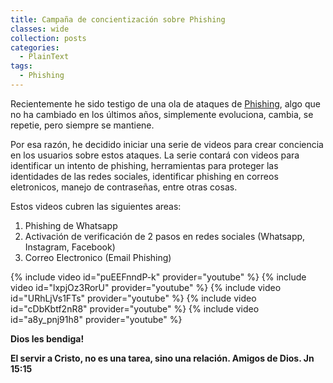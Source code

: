 ```yaml
---
title: Campaña de concientización sobre Phishing
classes: wide
collection: posts
categories:
  - PlainText
tags:
  - Phishing
---
```


Recientemente he sido testigo de una ola de ataques de [Phishing](https://es.wikipedia.org/wiki/Phishing), algo que no ha cambiado en los últimos años, simplemente evoluciona, cambia, se repetie, pero siempre se mantiene. 

Por esa razón, he decidido iniciar una serie de videos para crear conciencia en los usuarios sobre estos ataques. La serie contará con videos para identificar un intento de phishing, herramientas para proteger las identidades de las redes sociales, identificar phishing en correos eletronicos, manejo de contraseñas, entre otras cosas. 

Estos videos cubren las siguientes areas:

1. Phishing de Whatsapp
2. Activación de verificación de 2 pasos en redes sociales (Whatsapp, Instagram, Facebook)
3. Correo Electronico (Email Phishing)

{% include video id="puEEFnndP-k" provider="youtube" %}
{% include video id="lxpjOz3RorU" provider="youtube" %}
{% include video id="URhLjVs1FTs" provider="youtube" %}
{% include video id="cDbKbtf2nR8" provider="youtube" %}
{% include video id="a8y_pnj91h8" provider="youtube" %}

**Dios les bendiga!**

**El servir a Cristo, no es una tarea, sino una relación. Amigos de Dios. Jn 15:15** 
